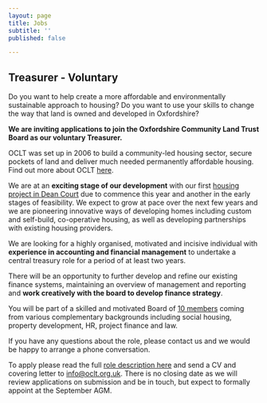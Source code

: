 ```yaml
---
layout: page
title: Jobs
subtitle: ''
published: false

---
```

## **Treasurer - Voluntary**

Do you want to help create a more affordable and environmentally sustainable approach to housing? Do you want to use your skills to change the way that land is owned and developed in Oxfordshire? 

**We are inviting applications to join the Oxfordshire Community Land Trust Board as our voluntary Treasurer.**

OCLT was set up in 2006 to build a community-led housing sector, secure pockets of land and deliver much needed permanently affordable housing. Find out more about OCLT [here](https://www.oclt.org.uk/).

We are at an **exciting stage of our development** with our first [housing project in Dean Court](https://www.oclt.org.uk/projects/dean-court-oxford/) due to commence this year and another in the early stages of feasibility. We expect to grow at pace over the next few years and we are pioneering innovative ways of developing homes including custom and self-build, co-operative housing, as well as developing partnerships with existing housing providers.

We are looking for a highly organised, motivated and incisive individual with **experience in accounting and financial management** to undertake a central treasury role for a period of at least two years.

There will be an opportunity to further develop and refine our existing finance systems, maintaining an overview of management and reporting and **work creatively with the board to develop finance strategy**.

You will be part of a skilled and motivated Board of [10 members](https://www.oclt.org.uk/about/) coming from various complementary backgrounds including social housing, property development, HR, project finance and law.

If you have any questions about the role, please contact us and we would be happy to arrange a phone conversation.

To apply please read the full [role description here](https://drive.google.com/file/d/1XcnyMfMoQuI0I3w3aicdo-5JlkfaH3pV/view?usp=sharing) and send a CV and covering letter to [info@oclt.org.uk](mailto:info@oclt.org.uk). There is no closing date as we will review applications on submission and be in touch, but expect to formally appoint at the September AGM.